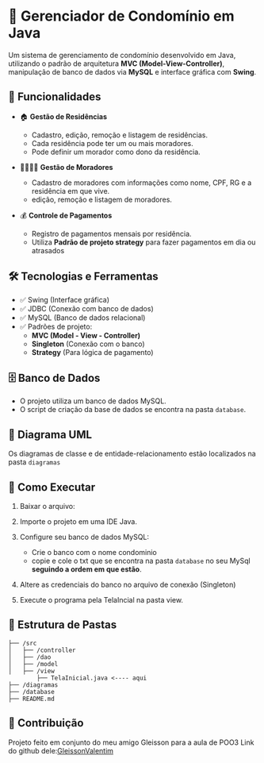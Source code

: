# 🏢 Gerenciador de Condomínio em Java

Um sistema de gerenciamento de condomínio desenvolvido em Java, utilizando o padrão de arquitetura **MVC (Model-View-Controller)**, manipulação de banco de dados via **MySQL** e interface gráfica com **Swing**.

## 📜 Funcionalidades

- 🏠 **Gestão de Residências**
  - Cadastro, edição, remoção e listagem de residências.
  - Cada residência pode ter um ou mais moradores.
  - Pode definir um morador como dono da residência.

- 👨‍👩‍👧‍👦 **Gestão de Moradores**
  - Cadastro de moradores com informações como nome, CPF, RG e a residência em que vive.
  - edição, remoção e listagem de moradores.

- 💰 **Controle de Pagamentos**
  - Registro de pagamentos mensais por residência.
  - Utiliza **Padrão de projeto strategy** para fazer pagamentos em dia ou atrasados


## 🛠️ Tecnologias e Ferramentas

- ✅ Swing (Interface gráfica)
- ✅ JDBC (Conexão com banco de dados)
- ✅ MySQL (Banco de dados relacional)
- ✅ Padrões de projeto:
  - **MVC (Model - View - Controller)**
  - **Singleton** (Conexão com o banco)
  - **Strategy** (Para lógica de pagamento)

## 🗄️ Banco de Dados

- O projeto utiliza um banco de dados MySQL.
- O script de criação da base de dados se encontra na pasta `database`.

## 🎨 Diagrama UML

Os diagramas de classe e de entidade-relacionamento estão localizados na pasta `diagramas`


## 🚀 Como Executar

1. Baixar o arquivo:

2. Importe o projeto em uma IDE Java.

3. Configure seu banco de dados MySQL:
   - Crie o banco com o nome condominio
   - copie e cole o txt que se encontra na pasta `database` no seu MySql **seguindo a ordem em que estão**.

4. Altere as credenciais do banco no arquivo de conexão (Singleton)

5. Execute o programa pela TelaIncial na pasta view.

## 📁 Estrutura de Pastas

```
├── /src
│   ├── /controller
│   ├── /dao
│   ├── /model
│   ├── /view
        ├── TelaInicial.java <---- aqui
├── /diagramas
├── /database
├── README.md
```

## 🤝 Contribuição

Projeto feito em conjunto do meu amigo Gleisson para a aula de POO3 
Link do github dele:[GleissonValentim](https://github.com/GleissonValentim)

